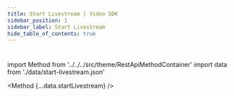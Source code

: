 ```yaml
---
title: Start Livestream | Video SDK
sidebar_position: 1
sidebar_label: Start Livestream
hide_table_of_contents: true
---
```


# 

import Method from '../../../src/theme/RestApiMethodContainer'
import data from './data/start-livestream.json'

<Method
{...data.startLivestream}
/>
